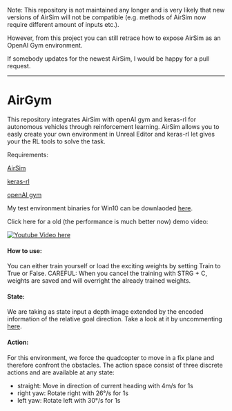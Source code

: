 Note: This repository is not maintained any longer and is very likely that new versions of AirSim will not be compatible (e.g. methods of AirSim now require different amount of inputs etc.). 

However, from this project you can still retrace how to expose AirSim as an OpenAI Gym environment.

If somebody updates for the newest AirSim, I would be happy for a pull request.

___________________________________________

# AirGym
This repository integrates AirSim with openAI gym and keras-rl for autonomous vehicles through reinforcement learning. AirSim allows you to easly create your own environment in Unreal Editor and keras-rl let gives your the RL tools to solve the task. 

Requirements:

[AirSim](https://github.com/Microsoft/AirSim)

[keras-rl](https://github.com/matthiasplappert/keras-rl)

[openAI gym](https://github.com/openai/gym)


My test environment binaries for Win10 can be downlaoded [here](https://drive.google.com/open?id=1iNeK47r9e54Ba554rHY8o5ADeiDVyPLz).

Click here for a old (the performance is much better now) demo video:

[![Youtube Video here](https://img.youtube.com/vi/ZE5hPHqJC64/0.jpg)](https://youtu.be/ZE5hPHqJC64)

#### How to use:
You can either train yourself or load the exciting weights by setting Train to True or False. 
CAREFUL: When you cancel the training with STRG + C, weights are saved and will overright the already trained weights.

#### State:
We are taking as state input a depth image extended by the encoded information of the relative goal direction. Take a look at it by uncommenting [here](https://github.com/Kjell-K/AirGym/blob/master/gym_airsim/envs/MyAirSimClient.py#L155). 

#### Action:
For this environment, we force the quadcopter to move in a fix plane and therefore confront the obstacles. The action space consist of three discrete actions and are available at any state:
- straight: Move in direction of current heading with 4m/s for 1s
- right yaw: Rotate right with 26°/s for 1s
- left yaw: Rotate left with 30°/s for 1s
